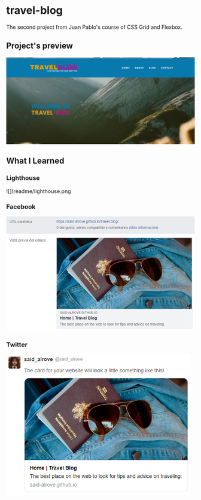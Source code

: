 # travel-blog
The second project from Juan Pablo's course of CSS Grid and Flexbox. 

## Project's preview
![](readme/screenshot.png)

## What I Learned

### Lighthouse
![](readme/lighthouse.png

### Facebook
![](readme/facebook.png)

### Twitter
![](readme/twitter.png)
